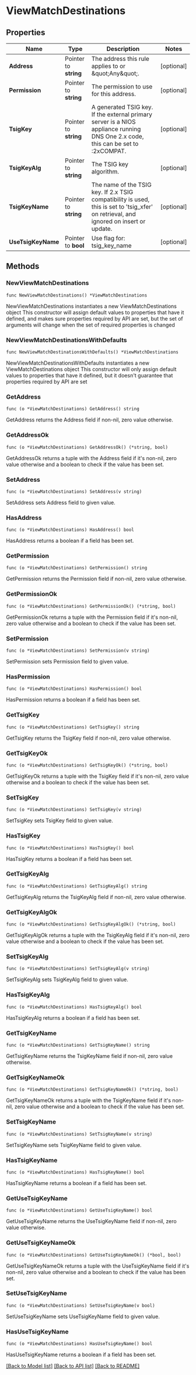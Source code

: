 # ViewMatchDestinations

## Properties

Name | Type | Description | Notes
------------ | ------------- | ------------- | -------------
**Address** | Pointer to **string** | The address this rule applies to or \&quot;Any\&quot;. | [optional] 
**Permission** | Pointer to **string** | The permission to use for this address. | [optional] 
**TsigKey** | Pointer to **string** | A generated TSIG key. If the external primary server is a NIOS appliance running DNS One 2.x code, this can be set to :2xCOMPAT. | [optional] 
**TsigKeyAlg** | Pointer to **string** | The TSIG key algorithm. | [optional] 
**TsigKeyName** | Pointer to **string** | The name of the TSIG key. If 2.x TSIG compatibility is used, this is set to &#39;tsig_xfer&#39; on retrieval, and ignored on insert or update. | [optional] 
**UseTsigKeyName** | Pointer to **bool** | Use flag for: tsig_key_name | [optional] 

## Methods

### NewViewMatchDestinations

`func NewViewMatchDestinations() *ViewMatchDestinations`

NewViewMatchDestinations instantiates a new ViewMatchDestinations object
This constructor will assign default values to properties that have it defined,
and makes sure properties required by API are set, but the set of arguments
will change when the set of required properties is changed

### NewViewMatchDestinationsWithDefaults

`func NewViewMatchDestinationsWithDefaults() *ViewMatchDestinations`

NewViewMatchDestinationsWithDefaults instantiates a new ViewMatchDestinations object
This constructor will only assign default values to properties that have it defined,
but it doesn't guarantee that properties required by API are set

### GetAddress

`func (o *ViewMatchDestinations) GetAddress() string`

GetAddress returns the Address field if non-nil, zero value otherwise.

### GetAddressOk

`func (o *ViewMatchDestinations) GetAddressOk() (*string, bool)`

GetAddressOk returns a tuple with the Address field if it's non-nil, zero value otherwise
and a boolean to check if the value has been set.

### SetAddress

`func (o *ViewMatchDestinations) SetAddress(v string)`

SetAddress sets Address field to given value.

### HasAddress

`func (o *ViewMatchDestinations) HasAddress() bool`

HasAddress returns a boolean if a field has been set.

### GetPermission

`func (o *ViewMatchDestinations) GetPermission() string`

GetPermission returns the Permission field if non-nil, zero value otherwise.

### GetPermissionOk

`func (o *ViewMatchDestinations) GetPermissionOk() (*string, bool)`

GetPermissionOk returns a tuple with the Permission field if it's non-nil, zero value otherwise
and a boolean to check if the value has been set.

### SetPermission

`func (o *ViewMatchDestinations) SetPermission(v string)`

SetPermission sets Permission field to given value.

### HasPermission

`func (o *ViewMatchDestinations) HasPermission() bool`

HasPermission returns a boolean if a field has been set.

### GetTsigKey

`func (o *ViewMatchDestinations) GetTsigKey() string`

GetTsigKey returns the TsigKey field if non-nil, zero value otherwise.

### GetTsigKeyOk

`func (o *ViewMatchDestinations) GetTsigKeyOk() (*string, bool)`

GetTsigKeyOk returns a tuple with the TsigKey field if it's non-nil, zero value otherwise
and a boolean to check if the value has been set.

### SetTsigKey

`func (o *ViewMatchDestinations) SetTsigKey(v string)`

SetTsigKey sets TsigKey field to given value.

### HasTsigKey

`func (o *ViewMatchDestinations) HasTsigKey() bool`

HasTsigKey returns a boolean if a field has been set.

### GetTsigKeyAlg

`func (o *ViewMatchDestinations) GetTsigKeyAlg() string`

GetTsigKeyAlg returns the TsigKeyAlg field if non-nil, zero value otherwise.

### GetTsigKeyAlgOk

`func (o *ViewMatchDestinations) GetTsigKeyAlgOk() (*string, bool)`

GetTsigKeyAlgOk returns a tuple with the TsigKeyAlg field if it's non-nil, zero value otherwise
and a boolean to check if the value has been set.

### SetTsigKeyAlg

`func (o *ViewMatchDestinations) SetTsigKeyAlg(v string)`

SetTsigKeyAlg sets TsigKeyAlg field to given value.

### HasTsigKeyAlg

`func (o *ViewMatchDestinations) HasTsigKeyAlg() bool`

HasTsigKeyAlg returns a boolean if a field has been set.

### GetTsigKeyName

`func (o *ViewMatchDestinations) GetTsigKeyName() string`

GetTsigKeyName returns the TsigKeyName field if non-nil, zero value otherwise.

### GetTsigKeyNameOk

`func (o *ViewMatchDestinations) GetTsigKeyNameOk() (*string, bool)`

GetTsigKeyNameOk returns a tuple with the TsigKeyName field if it's non-nil, zero value otherwise
and a boolean to check if the value has been set.

### SetTsigKeyName

`func (o *ViewMatchDestinations) SetTsigKeyName(v string)`

SetTsigKeyName sets TsigKeyName field to given value.

### HasTsigKeyName

`func (o *ViewMatchDestinations) HasTsigKeyName() bool`

HasTsigKeyName returns a boolean if a field has been set.

### GetUseTsigKeyName

`func (o *ViewMatchDestinations) GetUseTsigKeyName() bool`

GetUseTsigKeyName returns the UseTsigKeyName field if non-nil, zero value otherwise.

### GetUseTsigKeyNameOk

`func (o *ViewMatchDestinations) GetUseTsigKeyNameOk() (*bool, bool)`

GetUseTsigKeyNameOk returns a tuple with the UseTsigKeyName field if it's non-nil, zero value otherwise
and a boolean to check if the value has been set.

### SetUseTsigKeyName

`func (o *ViewMatchDestinations) SetUseTsigKeyName(v bool)`

SetUseTsigKeyName sets UseTsigKeyName field to given value.

### HasUseTsigKeyName

`func (o *ViewMatchDestinations) HasUseTsigKeyName() bool`

HasUseTsigKeyName returns a boolean if a field has been set.


[[Back to Model list]](../README.md#documentation-for-models) [[Back to API list]](../README.md#documentation-for-api-endpoints) [[Back to README]](../README.md)


